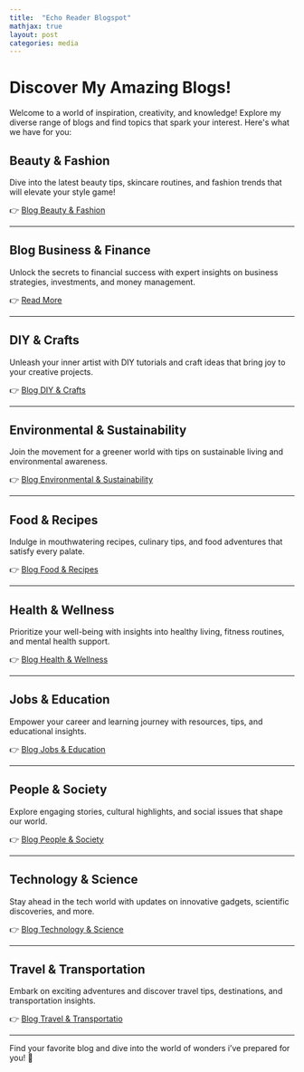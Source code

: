 ```yaml
---
title:  "Echo Reader Blogspot"
mathjax: true
layout: post
categories: media
---
```


# Discover My Amazing Blogs!

Welcome to a world of inspiration, creativity, and knowledge! Explore my diverse range of blogs and find topics that spark your interest. Here's what we have for you:

## **Beauty & Fashion**
Dive into the latest beauty tips, skincare routines, and fashion trends that will elevate your style game!

👉 [Blog Beauty & Fashion](https://pureglowhealth.blogspot.com/)

---

## **Blog Business & Finance**
Unlock the secrets to financial success with expert insights on business strategies, investments, and money management.

👉 [Read More](https://investifyguide.blogspot.com/)

---

## **DIY & Crafts**
Unleash your inner artist with DIY tutorials and craft ideas that bring joy to your creative projects.

👉 [Blog DIY & Crafts](https://borncraft.blogspot.com/)

---

## **Environmental & Sustainability**
Join the movement for a greener world with tips on sustainable living and environmental awareness.

👉 [Blog Environmental & Sustainability](https://savesleaves.blogspot.com/)

---

## **Food & Recipes**
Indulge in mouthwatering recipes, culinary tips, and food adventures that satisfy every palate.

👉 [Blog Food & Recipes](https://cookmanyrecipe.blogspot.com/)

---

## **Health & Wellness**
Prioritize your well-being with insights into healthy living, fitness routines, and mental health support.

👉 [Blog Health & Wellness](https://grownfit.blogspot.com/)

---

## **Jobs & Education**
Empower your career and learning journey with resources, tips, and educational insights.

👉 [Blog Jobs & Education](https://hustlecrafted.blogspot.com/)

---

## **People & Society**
Explore engaging stories, cultural highlights, and social issues that shape our world.

👉 [Blog People & Society](https://digitalfootstep.blogspot.com/)

---

## **Technology & Science**
Stay ahead in the tech world with updates on innovative gadgets, scientific discoveries, and more.

👉 [Blog Technology & Science](https://geargeniushub.blogspot.com/)

---

## **Travel & Transportation**
Embark on exciting adventures and discover travel tips, destinations, and transportation insights.

👉 [Blog Travel & Transportatio](https://globetrailadventures.blogspot.com/)

---

Find your favorite blog and dive into the world of wonders i’ve prepared for you! 🚀
